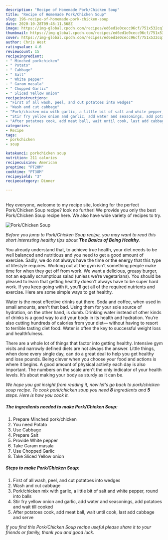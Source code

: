 ```yaml
---
description: "Recipe of Homemade Pork/Chicken Soup"
title: "Recipe of Homemade Pork/Chicken Soup"
slug: 196-recipe-of-homemade-pork-chicken-soup
date: 2020-10-28T09:48:11.568Z
image: https://img-global.cpcdn.com/recipes/ed6ed1e0cecc96cf/751x532cq70/porkchicken-soup-recipe-main-photo.jpg
thumbnail: https://img-global.cpcdn.com/recipes/ed6ed1e0cecc96cf/751x532cq70/porkchicken-soup-recipe-main-photo.jpg
cover: https://img-global.cpcdn.com/recipes/ed6ed1e0cecc96cf/751x532cq70/porkchicken-soup-recipe-main-photo.jpg
author: Chris West
ratingvalue: 4.6
reviewcount: 15
recipeingredient:
- " Minched porkchicken"
- " Potato"
- " Cabbage"
- " Salt"
- " White pepper"
- " Garam masala"
- " Chopped Garlic"
- " Sliced Yellow onion"
recipeinstructions:
- "First of all wash, peel, and cut potatoes into wedges"
- "Wash and cut cabbage"
- "Pork/chicken mix with garlic, a little bit of salt and white pepper, round into balls"
- "Stir fry yellow onion and garlic, add water and seasonings, add potatoes and wait till cooked"
- "After potatoes cook, add meat ball, wait until cook, last add cabbage and serve"
categories:
- Recipe
tags:
- porkchicken
- soup

katakunci: porkchicken soup 
nutrition: 211 calories
recipecuisine: American
preptime: "PT20M"
cooktime: "PT38M"
recipeyield: "3"
recipecategory: Dinner

---
```

<br>
Hey everyone, welcome to my recipe site, looking for the perfect Pork/Chicken Soup recipe? look no further! We provide you only the best Pork/Chicken Soup recipe here. We also have wide variety of recipes to try.
<br>


![Pork/Chicken Soup](https://img-global.cpcdn.com/recipes/ed6ed1e0cecc96cf/751x532cq70/porkchicken-soup-recipe-main-photo.jpg)

<i>Before you jump to Pork/Chicken Soup recipe, you may want to read this short interesting healthy tips about <strong>The Basics of Being Healthy</strong>.</i>

You already understand that, to achieve true health, your diet needs to be well balanced and nutritious and you need to get a good amount of exercise. Sadly, we do not always have the time or the energy that this type of lifestyle requires. Working out at the gym isn't something people make time for when they get off from work. We want a delicious, greasy burger, not an equally scrumptious salad (unless we’re vegetarians). You should be pleased to learn that getting healthy doesn't always have to be super hard work. If you keep going with it, you'll get all of the required nutrients and exercise. Here are some simple ways to get healthy.

Water is the most effective drinks out there. Soda and coffee, when used in small amounts, aren't that bad. Using them for your sole source of hydration, on the other hand, is dumb. Drinking water instead of other kinds of drinks is a good way to aid your body in its health and hydration. You’re also cutting hundreds of calories from your diet— without having to resort to terrible tasting diet food. Water is often the key to successful weight loss and healthfulness.

There are a whole lot of things that factor into getting healthy. Intensive gym visits and narrowly defined diets are not always the answer. Little things, when done every single day, can do a great deal to help you get healthy and lose pounds. Being clever when you choose your food and actions is where it begins. A good amount of physical activity each day is also important. The numbers on the scale aren't the only indicator of your health levels. It’s about making your body as sturdy as it can be. 


<i>We hope you got insight from reading it, now let's go back to pork/chicken soup recipe. To cook pork/chicken soup you need <strong>8</strong> ingredients and <strong>5</strong> steps. Here is how you cook it.
</i>

##### The ingredients needed to make Pork/Chicken Soup:

1. Prepare  Minched pork/chicken
1. You need  Potato
1. Use  Cabbage
1. Prepare  Salt
1. Provide  White pepper
1. Take  Garam masala
1. Use  Chopped Garlic
1. Take  Sliced Yellow onion


##### Steps to make Pork/Chicken Soup:

1. First of all wash, peel, and cut potatoes into wedges
1. Wash and cut cabbage
1. Pork/chicken mix with garlic, a little bit of salt and white pepper, round into balls
1. Stir fry yellow onion and garlic, add water and seasonings, add potatoes and wait till cooked
1. After potatoes cook, add meat ball, wait until cook, last add cabbage and serve


<i>If you find this Pork/Chicken Soup recipe useful please share it to your friends or family, thank you and good luck.</i>
